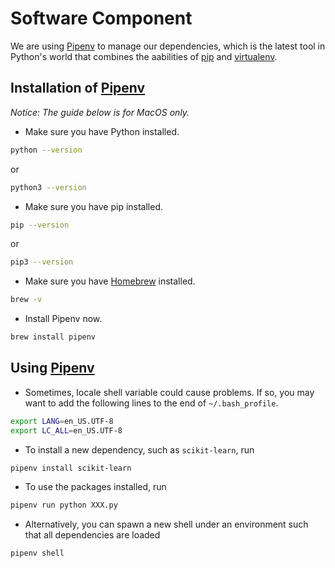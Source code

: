 # Software Component

We are using [Pipenv](https://pipenv.readthedocs.io/) to manage our dependencies, which is the latest tool in Python's world that combines the aabilities of [pip](https://pypi.org/project/pip/) and [virtualenv](https://virtualenv.pypa.io/).

## Installation of [Pipenv](https://pipenv.readthedocs.io/)

_Notice: The guide below is for MacOS only._

- Make sure you have Python installed.
```bash
python --version
```
or
```bash
python3 --version
```
- Make sure you have pip installed.
```bash
pip --version
```
or
```bash
pip3 --version
```
- Make sure you have [Homebrew]() installed.
```bash
brew -v
```
- Install Pipenv now.
```bash
brew install pipenv
```

## Using [Pipenv](https://pipenv.readthedocs.io/)

- Sometimes, locale shell variable could cause problems. If so, you may want to add the following lines to the end of `~/.bash_profile`.
```bash
export LANG=en_US.UTF-8
export LC_ALL=en_US.UTF-8
```
- To install a new dependency, such as `scikit-learn`, run
```bash
pipenv install scikit-learn
```
- To use the packages installed, run
```bash
pipenv run python XXX.py
```
- Alternatively, you can spawn a new shell under an environment such that all dependencies are loaded
```bash
pipenv shell
```
